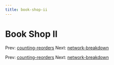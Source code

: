 ```yaml
---
title: book-shop-ii
---
```




# Book Shop II

Prev: [counting-reorders](counting-reorders.md)
Next: [network-breakdown](network-breakdown.md)

Prev: [counting-reorders](counting-reorders.md)
Next: [network-breakdown](network-breakdown.md)
